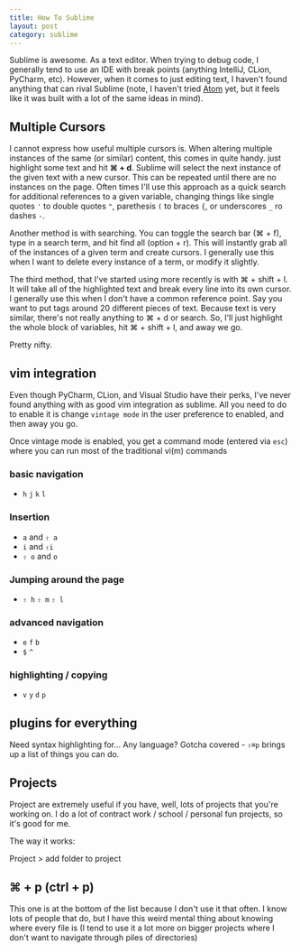 ```yaml
---
title: How To Sublime
layout: post
category: sublime
---
```


Sublime is awesome. As a text editor. When trying to debug code, I generally tend to use an IDE with break points (anything IntelliJ, CLion, PyCharm, etc). However, when it comes to just editing text, I haven't found anything that can rival Sublime (note, I haven't tried [Atom](https://atom.io/) yet, but it feels like it was built with a lot of the same ideas in mind).

## Multiple Cursors

I cannot express how useful multiple cursors is. When altering multiple instances of the same (or similar) content, this comes in quite handy. just highlight some text and hit __⌘ + d__. Sublime will select the next instance of the given text with a new cursor. This can be repeated until there are no instances on the page. Often times I'll use this approach as a quick search for additional references to a given variable, changing things like single quotes `'` to double quotes `"`, parethesis `(` to braces `{`, or underscores `_` ro dashes `-`.

Another method is with searching. You can toggle the search bar (⌘ + f), type in a search term, and hit find all (option + r). This will instantly grab all of the instances of a given term and create cursors. I generally use this when I want to delete every instance of a term, or modify it slightly.

The third method, that I've started using more recently is with ⌘ + shift + l. It will take all of the highlighted text and break every line into its own cursor. I generally use this when I don't have a common reference point. Say you want to put tags around 20 different pieces of text. Because text is very similar, there's not really anything to ⌘ + d or search. So, I'll just highlight the whole block of variables, hit ⌘ + shift + l, and away we go.

Pretty nifty.

## vim integration

Even though PyCharm, CLion, and Visual Studio have their perks, I've never found anything with as good vim integration as sublime. All you need to do to enable it is change `vintage mode` in the user preference to enabled, and then away you go.

Once vintage mode is enabled, you get a command mode (entered via `esc`) where you can run most of the traditional vi(m) commands

### basic navigation

- `h` `j` `k` `l`

### Insertion

- `a` and `⇧ a` 
- `i` and `⇧i` 
- `⇧ o` and `o`

### Jumping around the page

- `⇧ h` `⇧ m` `⇧ l`

### advanced navigation

- `e` `f` `b`
- `$` `^`

### highlighting / copying

- `v` `y` `d` `p`

## plugins for everything

Need syntax highlighting for... Any language? Gotcha covered - `⇧⌘p` brings up a list of things you can do. 

## Projects

Project are extremely useful if you have, well, lots of projects that you're working on. I do a lot of contract work / school / personal fun projects, so it's good for me.

The way it works:

Project > add folder to project

## ⌘ + p (ctrl + p)

This one is at the bottom of the list because I don't use it that often. I know lots of people that do, but I have this weird mental thing about knowing where every file is (I tend to use it a lot more on bigger projects where I don't want to navigate through piles of directories)



